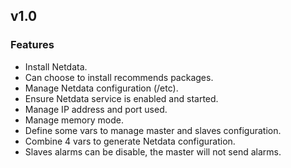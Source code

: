 
## v1.0

### Features
* Install Netdata.
* Can choose to install recommends packages.
* Manage Netdata configuration (/etc).
* Ensure Netdata service is enabled and started.
* Manage IP address and port used.
* Manage memory mode.
* Define some vars to manage master and slaves configuration.
* Combine 4 vars to generate Netdata configuration.
* Slaves alarms can be disable, the master will not send alarms.
